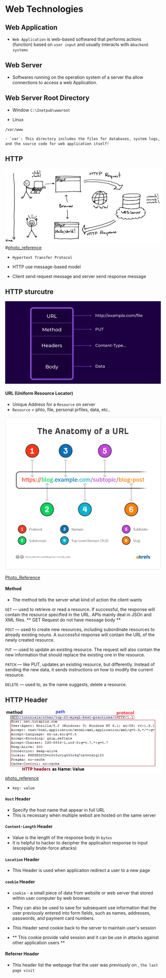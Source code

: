 # Web Technologies

## Web Application

- `Web Application` is web-based softwared that performs actions (function) based on `user input` and usually interacts with a`backend systems`

## Web Server
- Softwares running on the operation system of a server tha allow connections to access a web Application.


## Web Server Root Directory

- Window 
`C:\Inetpub\wwwroot`

- Linux

`/var/www`

	- `var`: This directory includes the files for databases, system logs, and the source code for web application itself!


## HTTP

![How HTTP Work](../photo/HTTP.png)
#[photo_reference](https://medium.com/sina-ahmadi/java-http-server-616797710f54)

- `Hypertext Transfer Protocol`

- HTTP use message-based model
- Client send request message and server send response message

## HTTP sturcutre

![HTTP_Structure](../photo/http_structure.png)




#### URL (Uniform Resource Locator)

- Unique Address for a `Resource` on server
- `Resource` = phto, file, personal prfiles, data, etc..

![URL_Structure](../photo/URL_structure.png)

[Photo_Reference](https://ahrefs.com/blog/seo-friendly-urls)


#### Method

- The method tells the server what kind of action the client wants


`GET` — used to retrieve or read a resource. If successful, the response will contain the resource specified in the URL. APIs mainly deal in JSOn and XML files. ** GET Request do not have message body **

`POST` — used to create new resources, including subordinate resources to already existing nouns. A successful response will contain the URL of the newly created resource.

`PUT` — used to update an existing resource. The request will also contain the new information that should replace the existing one in the resource.

`PATCH` — like PUT, updates an existing resource, but differently. Instead of sending the new data, it sends instructions on how to modify the current resource.

`DELETE` — used to, as the name suggests, delete a resource.

## HTTP Header

![Header](../photo/request_header.png)
[photo_reference](https://code.tutsplus.com/tutorials/http-headers-for-dummies--net-8039)

- `key: value`

#### `Host` Header 
- Specify the host name that appear in full URL	
- This is necessary when multiple websit are hosted on the same server 

#### `Content-Length` Header

- Value is the length of the response body in `bytes`
- It is helpful to hacker to decipher the applicaiton response to input  (escepially brute-force attacks)

#### `Location` Header 

- This Header is used when applicaiton redirect a user to a new page

#### `cookie` Header

- `cookie` - a small piece of data from website or web server that stored within user computer by web browser. 
- They can also be used to save for subsequent use information that the user previously entered into form fields, such as names, addresses, passwords, and payment card numbers.

- This Header send cookie back to the server to maintain user's session

- ** This cookie provide valid session and it can be use in attacks against other application users **

#### Referrer Header

- This header list the webpage that the user was previously on , `the last page visit`
